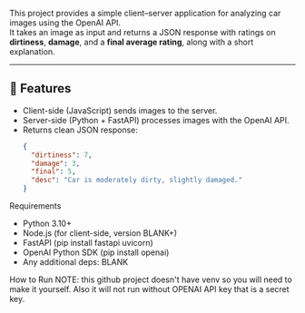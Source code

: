 This project provides a simple client–server application for analyzing car images using the OpenAI API.  
It takes an image as input and returns a JSON response with ratings on **dirtiness**, **damage**, and a **final average rating**, along with a short explanation.

---

## 🚀 Features
- Client-side (JavaScript) sends images to the server.
- Server-side (Python + FastAPI) processes images with the OpenAI API.
- Returns clean JSON response:
  ```json
  {
    "dirtiness": 7,
    "damage": 3,
    "final": 5,
    "desc": "Car is moderately dirty, slightly damaged."
  }

Requirements
- Python 3.10+
- Node.js (for client-side, version BLANK+)
- FastAPI (pip install fastapi uvicorn)
- OpenAI Python SDK (pip install openai)
- Any additional deps: BLANK


How to Run
NOTE: this github project doesn't have venv so you will need to make it yourself. Also it will not run without OPENAI API key that is a secret key.

